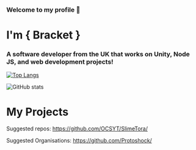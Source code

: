 ### Welcome to my profile 👋

# I'm { Bracket }
### A software developer from the UK that works on Unity, Node JS, and web development projects!

[![Top Langs](https://github-readme-stats-git-masterorgs-github-readme-stats-team.vercel.app/api/top-langs/?username=OCSYT&include_orgs=true&exclude_repo=BracketBrowser&show_icons=true&theme=nightowl&locale=en)](https://github.com/anuraghazra/github-readme-stats)

![GitHub stats](https://github-readme-stats.vercel.app/api?username=OCSYT&show_icons=true&theme=nightowl)

# My Projects
Suggested repos:
https://github.com/OCSYT/SlimeTora/

Suggested Organisations:
https://github.com/Protoshock/

